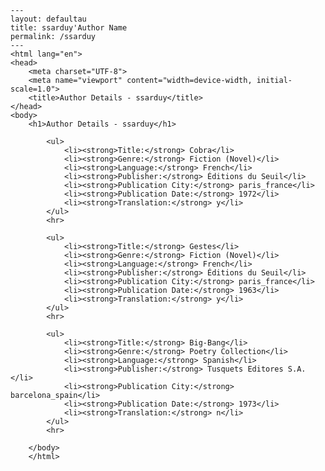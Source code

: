 
    ---
    layout: defaultau
    title: ssarduy'Author Name 
    permalink: /ssarduy
    ---
    <html lang="en">
    <head>
        <meta charset="UTF-8">
        <meta name="viewport" content="width=device-width, initial-scale=1.0">
        <title>Author Details - ssarduy</title>
    </head>
    <body>
        <h1>Author Details - ssarduy</h1>
        
            <ul>
                <li><strong>Title:</strong> Cobra</li>
                <li><strong>Genre:</strong> Fiction (Novel)</li>
                <li><strong>Language:</strong> French</li>
                <li><strong>Publisher:</strong> Éditions du Seuil</li>
                <li><strong>Publication City:</strong> paris_france</li>
                <li><strong>Publication Date:</strong> 1972</li>
                <li><strong>Translation:</strong> y</li>
            </ul>
            <hr>
            
            <ul>
                <li><strong>Title:</strong> Gestes</li>
                <li><strong>Genre:</strong> Fiction (Novel)</li>
                <li><strong>Language:</strong> French</li>
                <li><strong>Publisher:</strong> Éditions du Seuil</li>
                <li><strong>Publication City:</strong> paris_france</li>
                <li><strong>Publication Date:</strong> 1963</li>
                <li><strong>Translation:</strong> y</li>
            </ul>
            <hr>
            
            <ul>
                <li><strong>Title:</strong> Big-Bang</li>
                <li><strong>Genre:</strong> Poetry Collection</li>
                <li><strong>Language:</strong> Spanish</li>
                <li><strong>Publisher:</strong> Tusquets Editores S.A.</li>
                <li><strong>Publication City:</strong> barcelona_spain</li>
                <li><strong>Publication Date:</strong> 1973</li>
                <li><strong>Translation:</strong> n</li>
            </ul>
            <hr>
            
        </body>
        </html>
        